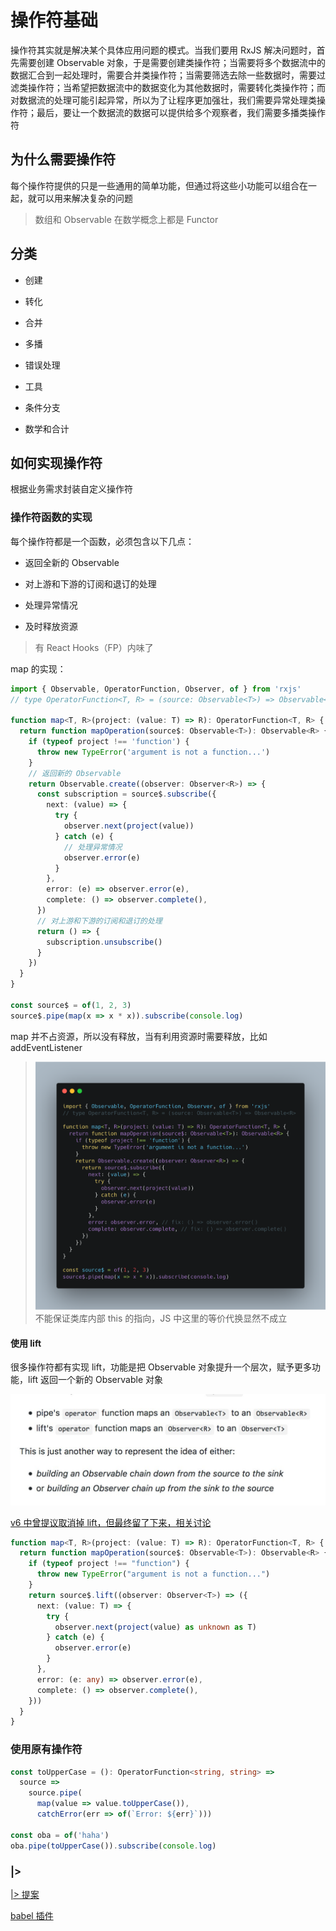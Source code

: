 # 操作符基础

操作符其实就是解决某个具体应用问题的模式。当我们要用 RxJS 解决问题时，首先需要创建 Observable 对象，于是需要创建类操作符；当需要将多个数据流中的数据汇合到一起处理时，需要合并类操作符；当需要筛选去除一些数据时，需要过滤类操作符；当希望把数据流中的数据变化为其他数据时，需要转化类操作符；而对数据流的处理可能引起异常，所以为了让程序更加强壮，我们需要异常处理类操作符；最后，要让一个数据流的数据可以提供给多个观察者，我们需要多播类操作符

## 为什么需要操作符

每个操作符提供的只是一些通用的简单功能，但通过将这些小功能可以组合在一起，就可以用来解决复杂的问题

> 数组和 Observable 在数学概念上都是 Functor

## 分类

* 创建

* 转化

* 合并

* 多播

* 错误处理

* 工具

* 条件分支

* 数学和合计

## 如何实现操作符

根据业务需求封装自定义操作符

### 操作符函数的实现

每个操作符都是一个函数，必须包含以下几点：

* 返回全新的 Observable

* 对上游和下游的订阅和退订的处理

* 处理异常情况

* 及时释放资源

> 有 React Hooks（FP）内味了

map 的实现：

```ts
import { Observable, OperatorFunction, Observer, of } from 'rxjs'
// type OperatorFunction<T, R> = (source: Observable<T>) => Observable<R>

function map<T, R>(project: (value: T) => R): OperatorFunction<T, R> {
  return function mapOperation(source$: Observable<T>): Observable<R> {
    if (typeof project !== 'function') {
      throw new TypeError('argument is not a function...')
    }
    // 返回新的 Observable
    return Observable.create((observer: Observer<R>) => {
      const subscription = source$.subscribe({
        next: (value) => {
          try {
            observer.next(project(value))
          } catch (e) {
            // 处理异常情况
            observer.error(e)
          }
        },
        error: (e) => observer.error(e),
        complete: () => observer.complete(),
      })
      // 对上游和下游的订阅和退订的处理
      return () => {
        subscription.unsubscribe()
      }
    })
  }
}

const source$ = of(1, 2, 3)
source$.pipe(map(x => x * x)).subscribe(console.log)
```

map 并不占资源，所以没有释放，当有利用资源时需要释放，比如 addEventListener

> ![mapOperator](./images/mapOperator.png)
> 不能保证类库内部 this 的指向，JS 中这里的等价代换显然不成立

#### 使用 lift

很多操作符都有实现 lift，功能是把 Observable 对象提升一个层次，赋予更多功能，lift 返回一个新的 Observable 对象

![liftandpipe](./images/liftandpipe.jpeg)

[v6 中曾提议取消掉 lift，但最终留了下来，相关讨论](https://github.com/ReactiveX/rxjs/issues/2911)

```ts
function map<T, R>(project: (value: T) => R): OperatorFunction<T, R> {
  return function mapOperation(source$: Observable<T>): Observable<R> {
    if (typeof project !== "function") {
      throw new TypeError("argument is not a function...")
    }
    return source$.lift((observer: Observer<T>) => ({
      next: (value: T) => {
        try {
          observer.next(project(value) as unknown as T)
        } catch (e) {
          observer.error(e)
        }
      },
      error: (e: any) => observer.error(e),
      complete: () => observer.complete(),
    }))
  }
}
```

### 使用原有操作符

```ts
const toUpperCase = (): OperatorFunction<string, string> =>
  source =>
    source.pipe(
      map(value => value.toUpperCase()),
      catchError(err => of(`Error: ${err}`)))

const oba = of('haha')
oba.pipe(toUpperCase()).subscribe(console.log)
```

### |>

[|> 提案](https://github.com/tc39/proposal-pipeline-operator)

[babel 插件](https://github.com/babel/babel/tree/master/packages/babel-plugin-proposal-pipeline-operator)
